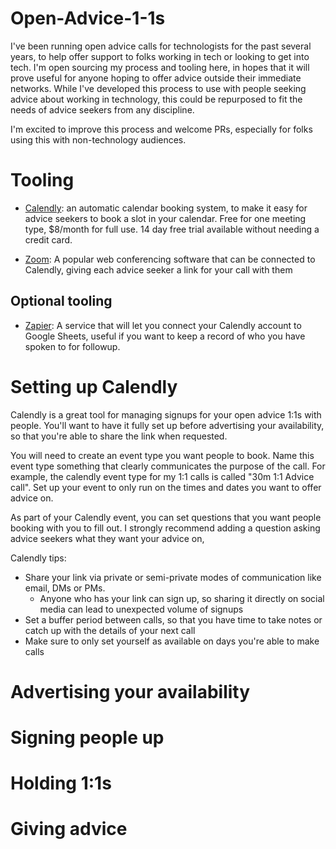 # Open-Advice-1-1s

I've been running open advice calls for technologists for the past several years, to help offer support to folks working in tech or looking to get into tech. I'm open sourcing my process and tooling here, in hopes that it will prove useful for anyone hoping to offer advice outside their immediate networks. While I've developed this process to use with people seeking advice about working in technology, this could be repurposed to fit the needs of advice seekers from any discipline.

I'm excited to improve this process and welcome PRs, especially for folks using this with non-technology audiences.

# Tooling
* [Calendly](https://calendly.com/): an automatic calendar booking system, to make it easy for advice seekers to book a slot in your calendar. Free for one meeting type, $8/month for full use. 14 day free trial available without needing a credit card.

* [Zoom](https://zoom.us/): A popular web conferencing software that can be connected to Calendly, giving each advice seeker a link for your call with them

## Optional tooling

* [Zapier](https://zapier.com/): A service that will let you connect your Calendly account to Google Sheets, useful if you want to keep a record of who you have spoken to for followup.


# Setting up Calendly

Calendly is a great tool for managing signups for your open advice 1:1s with people. You'll want to have it fully set up before advertising your availability, so that you're able to share the link when requested.

You will need to create an event type you want people to book. Name this event type something that clearly communicates the purpose of the call. For example, the calendly event type for my 1:1 calls is called "30m 1:1 Advice call". Set up your event to only run on the times and dates you want to offer advice on.

As part of your Calendly event, you can set questions that you want people booking with you to fill out. I strongly recommend adding a question asking advice seekers what they want your advice on, 

Calendly tips:
* Share your link via private or semi-private modes of communication like email, DMs or PMs.
  * Anyone who has your link can sign up, so sharing it directly on social media can lead to unexpected volume of signups
* Set a buffer period between calls, so that you have time to take notes or catch up with the details of your next call
* Make sure to only set yourself as available on days you're able to make calls


# Advertising your availability


# Signing people up


# Holding 1:1s

# Giving advice








